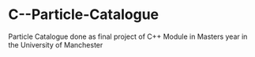 # C--Particle-Catalogue
Particle Catalogue done as final project of C++ Module in Masters year in the University of Manchester
